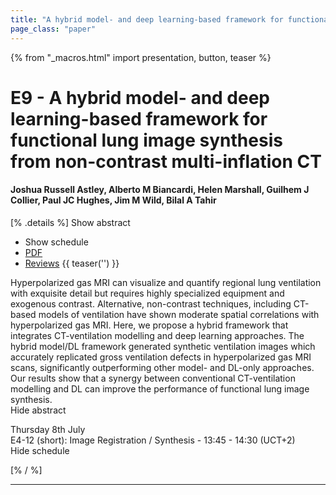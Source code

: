 ```yaml
---
title: "A hybrid model- and deep learning-based framework for functional lung image synthesis from non-contrast multi-inflation CT"
page_class: "paper"
---
```


{% from "_macros.html" import presentation, button, teaser %}

# E9 - A hybrid model- and deep learning-based framework for functional lung image synthesis from non-contrast multi-inflation CT

#### Joshua Russell Astley, Alberto M Biancardi, Helen Marshall, Guilhem J Collier, Paul JC Hughes, Jim M Wild, Bilal A Tahir

[% .details %]
<a class="toggle_visibility" data-selector=".abstract" data-level="3">Show abstract</a>
- <a class="toggle_visibility" data-selector=".schedule" data-level="3">Show schedule</a>
- <a href="https://openreview.net/pdf?id=_BIpUlEB6ff">PDF</a>
- <a href="https://openreview.net/forum?id=_BIpUlEB6ff">Reviews</a>
{{ teaser('') }}

<p>
    <span class="abstract">
        Hyperpolarized gas MRI can visualize and quantify regional lung ventilation with exquisite detail but requires highly specialized equipment and exogenous contrast. Alternative, non-contrast techniques, including CT-based models of ventilation have shown moderate spatial correlations with hyperpolarized gas MRI. Here, we propose a hybrid framework that integrates CT-ventilation modelling and deep learning approaches. The hybrid model/DL framework generated synthetic ventilation images which accurately replicated gross ventilation defects in hyperpolarized gas MRI scans, significantly outperforming other model- and DL-only approaches. Our results show that a synergy between conventional CT-ventilation modelling and DL can improve the performance of functional lung image synthesis.
        <br>
        <span class="actions"><a class="toggle_visibility" data-level="2">Hide abstract</a></span>
    </span>
</p>

<p>
    <span class="schedule">
         Thursday 8th July<br>E4-12 (short): Image Registration / Synthesis - 13:45 - 14:30 (UCT+2)
        <br>
        <span class="actions"><a class="toggle_visibility" data-level="2">Hide schedule</a></span>
    </span>
</p>

[% / %]


---

